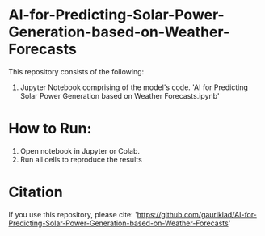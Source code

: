 # AI-for-Predicting-Solar-Power-Generation-based-on-Weather-Forecasts
This repository consists of the following:
1. Jupyter Notebook comprising of the model's code.
'AI for Predicting Solar Power Generation based on Weather Forecasts.ipynb'


# How to Run:
1. Open notebook in Jupyter or Colab.
2. Run all cells to reproduce the results

# Citation
If you use this repository, please cite:
'https://github.com/gauriklad/AI-for-Predicting-Solar-Power-Generation-based-on-Weather-Forecasts'
